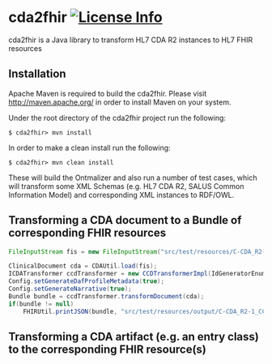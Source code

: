 <!--
Copyright (C) 2016 SRDC Yazilim Arastirma ve Gelistirme ve Danismanlik Tic. A.S.

Licensed under the Apache License, Version 2.0 (the "License");
you may not use this file except in compliance with the License.
You may obtain a copy of the License at

    http://www.apache.org/licenses/LICENSE-2.0

Unless required by applicable law or agreed to in writing, software
distributed under the License is distributed on an "AS IS" BASIS,
WITHOUT WARRANTIES OR CONDITIONS OF ANY KIND, either express or implied.
See the License for the specific language governing permissions and
limitations under the License.
-->

cda2fhir [![License Info](http://img.shields.io/badge/license-Apache%202.0-brightgreen.svg)](https://github.com/srdc/cda2fhir/blob/master/LICENSE.txt)
===

cda2fhir is a Java library to transform HL7 CDA R2 instances to HL7 FHIR resources

## Installation

Apache Maven is required to build the cda2fhir. Please visit http://maven.apache.org/ in order to install Maven on your system.

Under the root directory of the cda2fhir project run the following:

	$ cda2fhir> mvn install

In order to make a clean install run the following:

	$ cda2fhir> mvn clean install

These will build the Ontmalizer and also run a number of test cases, which will transform some XML Schemas (e.g. HL7 CDA R2, SALUS Common Information Model) and corresponding XML instances to RDF/OWL.

## Transforming a CDA document to a Bundle of corresponding FHIR resources

```java
FileInputStream fis = new FileInputStream("src/test/resources/C-CDA_R2-1_CCD.xml");

ClinicalDocument cda = CDAUtil.load(fis);
ICDATransformer ccdTransformer = new CCDTransformerImpl(IdGeneratorEnum.COUNTER);
Config.setGenerateDafProfileMetadata(true);
Config.setGenerateNarrative(true);
Bundle bundle = ccdTransformer.transformDocument(cda);
if(bundle != null)
    FHIRUtil.printJSON(bundle, "src/test/resources/output/C-CDA_R2-1_CCD-w-daf.json");
```

## Transforming a CDA artifact (e.g. an entry class) to the corresponding FHIR resource(s)